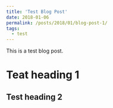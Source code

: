 ```yaml
---
title: 'Test Blog Post'
date: 2018-01-06
permalink: /posts/2018/01/blog-post-1/
tags:
  - test
---
```


This is a test blog post.

Teat heading 1
======

Test heading 2
------